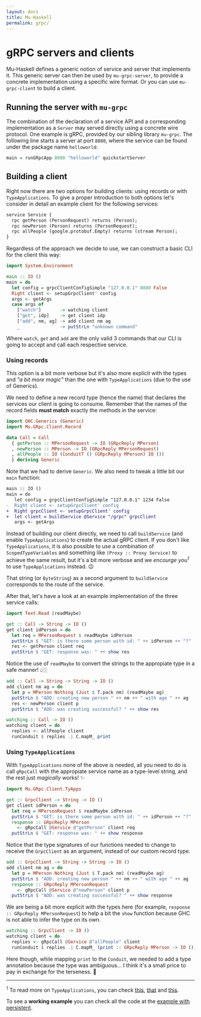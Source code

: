 ```yaml
---
layout: docs
title: Mu-Haskell
permalink: grpc/
---
```


# gRPC servers and clients

Mu-Haskell defines a generic notion of service and server that implements it. This generic server can then be used by `mu-grpc-server`, to provide a concrete implementation using a specific wire format. Or you can use `mu-grpc-client` to build a client.

## Running the server with `mu-grpc`

The combination of the declaration of a service API and a corresponding implementation as a `Server` may served directly using a concrete wire protocol. One example is gRPC, provided by our sibling library `mu-grpc`. The following line starts a server at port `8080`, where the service can be found under the package name `helloworld`:

```haskell
main = runGRpcApp 8080 "helloworld" quickstartServer
```

## Building a client

Right now there are two options for building clients: using records or with `TypeApplications`. To give a proper introduction to both options let's consider in detail an example client for the following services:

```protobuf
service Service {
  rpc getPerson (PersonRequest) returns (Person);
  rpc newPerson (Person) returns (PersonRequest);
  rpc allPeople (google.protobuf.Empty) returns (stream Person);
}
```

Regardless of the approach we decide to use, we can construct a basic CLI for the client this way:

```haskell
import System.Environment

main :: IO ()
main = do
  let config = grpcClientConfigSimple "127.0.0.1" 8080 False
  Right client <- setupGrpcClient' config
  args <- getArgs
  case args of
    ["watch"]       -> watching client
    ["get", idp]    -> get client idp
    ["add", nm, ag] -> add client nm ag
    _               -> putStrLn "unknown command"
```

Where `watch`, `get` and `add` are the only valid 3 commands that our CLI is going to accept and call each respective service.

### Using records

This option is a bit more verbose but it's also more explicit with the types and _"a bit more magic"_ than the one with `TypeApplications` (due to the use of Generics).

We need to define a new record type (hence the name) that declares the services our client is going to consume. Remember that the names of the record fields **must match** exactly the methods in the service:

```haskell
import GHC.Generics (Generic)
import Mu.GRpc.Client.Record

data Call = Call
  { getPerson :: MPersonRequest -> IO (GRpcReply MPerson)
  , newPerson :: MPerson -> IO (GRpcReply MPersonRequest)
  , allPeople :: IO (ConduitT () (GRpcReply MPerson) IO ())
  } deriving Generic
```

Note that we had to derive `Generic`. We also need to tweak a little bit our `main` function:

```diff
main :: IO ()
main = do
   let config = grpcClientConfigSimple "127.0.0.1" 1234 False
-  Right client <- setupGrpcClient' config
+  Right grpcClient <- setupGrpcClient' config
+  let client = buildService @Service "/grpc" grpcClient
   args <- getArgs
```

Instead of building our client directly, we need to call `buildService` (and enable `TypeApplications`) to create the actual gRPC client. If you don't like `TypeApplications`, it is also possible to use a combination of `ScopedTypeVariables` and something like `(Proxy :: Proxy Service)` to achieve the same result, but it's a bit more verbose and we _encourge you<sup>1</sup>_ to use `TypeApplications`  instead. 😉

That string (or `ByteString`) as a second argument to `buildService` corresponds to the route of the service.

After that, let's have a look at an example implementation of the three service calls:

```haskell
import Text.Read (readMaybe)

get :: Call -> String -> IO ()
get client idPerson = do
  let req = MPersonRequest $ readMaybe idPerson
  putStrLn $ "GET: is there some person with id: " ++ idPerson ++ "?"
  res <- getPerson client req
  putStrLn $ "GET: response was: " ++ show res
```

Notice the use of `readMaybe` to convert the strings to the appropiate type in a safe manner! 👆🏼

```haskell
add :: Call -> String -> String -> IO ()
add client nm ag = do
  let p = MPerson Nothing (Just $ T.pack nm) (readMaybe ag)
  putStrLn $ "ADD: creating new person " ++ nm ++ " with age " ++ ag
  res <- newPerson client p
  putStrLn $ "ADD: was creating successful? " ++ show res

watching :: Call -> IO ()
watching client = do
  replies <- allPeople client
  runConduit $ replies .| C.mapM_ print
```

### Using `TypeApplications`

With `TypeApplications` none of the above is needed, all you need to do is call `gRpcCall` with the appropiate service name as a type-level string, and the rest just _magically_ works! ✨

```haskell
import Mu.GRpc.Client.TyApps

get :: GrpcClient -> String -> IO ()
get client idPerson = do
  let req = MPersonRequest $ readMaybe idPerson
  putStrLn $ "GET: is there some person with id: " ++ idPerson ++ "?"
  response :: GRpcReply MPerson
    <- gRpcCall @Service @"getPerson" client req
  putStrLn $ "GET: response was: " ++ show response
```

Notice that the type signatures of our functions needed to change to receive the `GrpcClient` as an argument, instead of our custom record type.

```haskell
add :: GrpcClient -> String -> String -> IO ()
add client nm ag = do
  let p = MPerson Nothing (Just $ T.pack nm) (readMaybe ag)
  putStrLn $ "ADD: creating new person " ++ nm ++ " with age " ++ ag
  response :: GRpcReply MPersonRequest
    <- gRpcCall @Service @"newPerson" client p
  putStrLn $ "ADD: was creating successful? " ++ show response
```

We are being a bit more explicit with the types here (for example, `response :: GRpcReply MPersonRequest`) to help a bit the `show` function because GHC is not able to infer the type on its own.

```haskell
watching :: GrpcClient -> IO ()
watching client = do
  replies <- gRpcCall @Service @"allPeople" client
  runConduit $ replies .| C.mapM_ (print :: GRpcReply MPerson -> IO ())
```

Here though, while mapping `print` to the `Conduit`, we needed to add a type annotation because the type was ambiguous... I think it's a small price to pay in exchange for the terseness. 🤑

---

<sup>1</sup> To read more on `TypeApplications`, you can check [this](https://www.reddit.com/r/haskell/comments/6ufnmr/scrap_your_proxy_arguments_with_typeapplications/), [that](https://blog.sumtypeofway.com/posts/fluent-polymorphism-type-applications.html) and [this](https://kseo.github.io/posts/2017-01-08-visible-type-application-ghc8.html).

To see a **working example** you can check all the code at the [example with persistent](https://github.com/higherkindness/mu-haskell/tree/master/examples/with-persistent).
